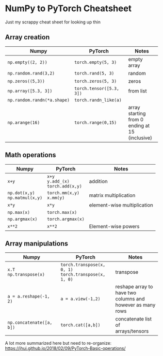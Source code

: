 # NumPy to PyTorch Cheatsheet

Just my scrappy cheat sheet for looking up thin

## Array creation

Numpy                 | PyTorch                | Notes
----------------------|------------------------|----------
`np.empty((2, 2))`    | `torch.empty(5, 3)`    | empty array
`np.random.rand(3,2)` | `torch.rand(5, 3)`     | random 
`np.zeros((5,3))`     | `torch.zeros(5, 3)`    | zeros
`np.array([5.3, 3])`  |`torch.tensor([5.3, 3])`| from list
`np.random.randn(*a.shape)`|`torch.randn_like(a)`| 
`np.arange(16)`       | `torch.range(0,15)` | array starting <br>from 0 ending at <br>15 (inclusive)


## Math operations

Numpy                 | PyTorch                | Notes
----------------------|------------------------|----------
`x+y`                 | `x+y` <br> `y.add_(x)` <br> `torch.add(x,y)`| addition
`np.dot(x,y)` <br> `np.matmul(x,y)`| `torch.mm(x,y)` <br> `x.mm(y)` | matrix multiplication
`x*y`                 | `x*y`                  | element-wise multiplication
`np.max(x)`           | `torch.max(x)`         | 
`np.argmax(x)`        | `torch.argmax(x)`      |
`x**2` | `x**2` | Element-wise powers

## Array manipulations

Numpy                 | PyTorch                | Notes
----------------------|------------------------|----------
`x.T` <br> `np.transpose(x)`| `torch.transpose(x, 0, 1)` <br> `torch.transpose(x, 1, 0)`     | transpose
`a = a.reshape(-1, 2)` | `a = a.view(-1,2)` | reshape array to <br> have two columns and <br> however as many rows
`np.concatenate([a, b])` | `torch.cat([a,b])` | concatenate list of <br> arrays/tensors

A lot more summarized here but need to re-organize: https://jhui.github.io/2018/02/09/PyTorch-Basic-operations/